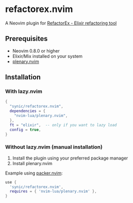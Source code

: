 # refactorex.nvim

A Neovim plugin for [RefactorEx - Elixir refactoring tool](https://github.com/gp-pereira/refactorex)

## Prerequisites

- Neovim 0.8.0 or higher
- Elixir/Mix installed on your system
- [plenary.nvim](https://github.com/nvim-lua/plenary.nvim)

## Installation

### With lazy.nvim

```lua
{
  "synic/refactorex.nvim",
  dependencies = {
    "nvim-lua/plenary.nvim",
  },
  ft = "elixir",  -- only if you want to lazy load
  config = true,
}
```
### Without lazy.nvim (manual installation)

1. Install the plugin using your preferred package manager
2. Install plenary.nvim

Example using [packer.nvim](https://github.com/wbthomason/packer.nvim):
```lua
use {
  'synic/refactorex.nvim',
  requires = { 'nvim-lua/plenary.nvim' },
}
```
